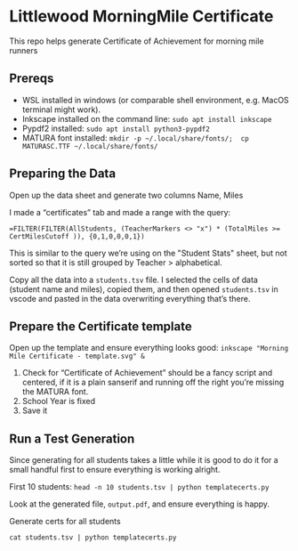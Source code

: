 #  Littlewood MorningMile Certificate

This repo helps generate Certificate of Achievement for morning mile runners

## Prereqs

- WSL installed in windows (or comparable shell environment, e.g. MacOS terminal might work).
- Inkscape installed on the command line: `sudo apt install inkscape`
- Pypdf2 installed: `sudo apt install python3-pypdf2`
- MATURA font installed: `mkdir -p ~/.local/share/fonts/;  cp MATURASC.TTF ~/.local/share/fonts/`

## Preparing the Data

Open up the data sheet and generate two columns Name, Miles

I made a “certificates” tab and made a range with the query:

```
=FILTER(FILTER(AllStudents, (TeacherMarkers <> "x") * (TotalMiles >= CertMilesCutoff )), {0,1,0,0,0,1})
```

This is similar to the query we’re using on the "Student Stats" sheet, but not sorted so that it is still grouped by Teacher > alphabetical.

Copy all the data into a `students.tsv` file. I selected the cells of data (student name and miles), copied them, and then opened `students.tsv` in vscode and pasted in the data overwriting everything that’s there.

## Prepare the Certificate template

Open up the template and ensure everything looks good: `inkscape "Morning Mile Certificate - template.svg" &`

1. Check for “Certificate of Achievement” should be a fancy script and centered, if it is a plain sanserif and running off the right you’re missing the MATURA font.
1. School Year is fixed
1. Save it

## Run a Test Generation

Since generating for all students takes a little while it is good to do it for a small handful first to ensure everything is working alright.

First 10 students: `head -n 10 students.tsv | python templatecerts.py`

Look at the generated file, `output.pdf`, and ensure everything is happy.

Generate certs for all students

```
cat students.tsv | python templatecerts.py
```
